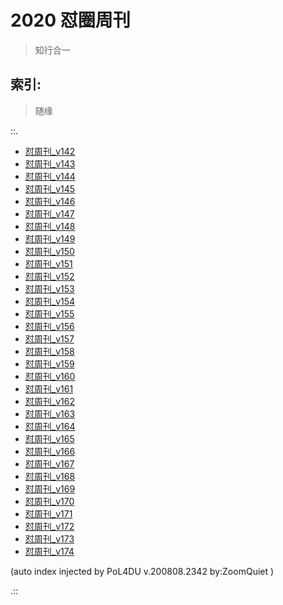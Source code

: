 # 2020 怼圈周刊
> 知行合一

## 索引:
> 随缘

::.

- [ 怼周刊_v142](142w.md)
- [ 怼周刊_v143](143w.md)
- [ 怼周刊_v144](144w.md)
- [ 怼周刊_v145](145w.md)
- [ 怼周刊_v146](146w.md)
- [ 怼周刊_v147](147w.md)
- [ 怼周刊_v148](148w.md)
- [ 怼周刊_v149](149w.md)
- [ 怼周刊_v150](150w.md)
- [ 怼周刊_v151](151w.md)
- [ 怼周刊_v152](152w.md)
- [ 怼周刊_v153](153w.md)
- [ 怼周刊_v154](154w.md)
- [ 怼周刊_v155](155w.md)
- [ 怼周刊_v156](156w.md)
- [ 怼周刊_v157](157w.md)
- [ 怼周刊_v158](158w.md)
- [ 怼周刊_v159](159w.md)
- [ 怼周刊_v160](160w.md)
- [ 怼周刊_v161](161w.md)
- [ 怼周刊_v162](162w.md)
- [ 怼周刊_v163](163w.md)
- [ 怼周刊_v164](164w.md)
- [ 怼周刊_v165](165w.md)
- [ 怼周刊_v166](166w.md)
- [ 怼周刊_v167](167w.md)
- [ 怼周刊_v168](168w.md)
- [ 怼周刊_v169](169w.md)
- [ 怼周刊_v170](170w.md)
- [ 怼周刊_v171](171w.md)
- [ 怼周刊_v172](172w.md)
- [ 怼周刊_v173](173w.md)
- [ 怼周刊_v174](174w.md)

(auto index injected by 
PoL4DU v.200808.2342 by:ZoomQuiet
)

.::



